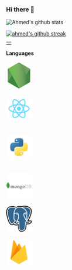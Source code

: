 ### Hi there 👋
![Ahmed's github stats](https://github-readme-stats.vercel.app/api?username=ahmedabzk&count_private=true&show_icons=true&theme=synthwave)

[![ahmed's github streak](https://github-readme-streak-stats.herokuapp.com/?user=ahmedabzk&theme=blue-green)](https://github.com/ahmedabzk/)

<center>
  <table>
  <tr>
      <td><a href="https://github-readme-stats.vercel.app/api/top-langs/?username=ahmedabzk&layout=compact&langs_count=8&hide=Mako&theme=nightowl&count_private=true&border_radius=15&border_color=#212121">
<!--   <img  src="https://github-readme-stats.vercel.app/api/top-langs/?username=ahmedabzk&layout=compact&langs_count=8&hide=html&theme=nightowl&border_radius=15&border_color=#212121" /> -->
</a>
</td>
  </tr>   
</table>
</center>

**Languages**  
<code > <img height = "70" src = "https://raw.githubusercontent.com/github/explore/80688e429a7d4ef2fca1e82350fe8e3517d3494d/topics/nodejs/nodejs.png" > </code >
<code > <img height = "70" src = "https://raw.githubusercontent.com/github/explore/80688e429a7d4ef2fca1e82350fe8e3517d3494d/topics/react/react.png" > </code >
<!-- <code > <img height = "70" src = "https://raw.githubusercontent.com/github/explore/80688e429a7d4ef2fca1e82350fe8e3517d3494d/topics/flutter/flutter.png" > </code > -->
<code > <img height = "70" src = "https://raw.githubusercontent.com/github/explore/80688e429a7d4ef2fca1e82350fe8e3517d3494d/topics/python/python.png" > </code >
<!-- <code > <img height = "70" src = "https://raw.githubusercontent.com/github/explore/d106aa3f6fa091ab80ab5c8cf0d931baff3caaea/topics/elixir/elixir.png" > </code > -->
<code > <img height = "70" src = "https://raw.githubusercontent.com/github/explore/80688e429a7d4ef2fca1e82350fe8e3517d3494d/topics/mongodb/mongodb.png" > </code >
<code > <img height = "70" src = "https://raw.githubusercontent.com/github/explore/80688e429a7d4ef2fca1e82350fe8e3517d3494d/topics/postgresql/postgresql.png" > </code >
<code > <img height = "70" src = "https://raw.githubusercontent.com/github/explore/80688e429a7d4ef2fca1e82350fe8e3517d3494d/topics/firebase/firebase.png" > </code >

<!--
**ahmedabzk/ahmedabzk** is a ✨ _special_ ✨ repository because its `README.md` (this file) appears on your GitHub profile.

Here are some ideas to get you started:

- 🔭 I’m currently working on ...
- 🌱 I’m currently learning ...
- 👯 I’m looking to collaborate on ...
- 🤔 I’m looking for help with ...
- 💬 Ask me about ...
- 📫 How to reach me: ...
- 😄 Pronouns: ...
- ⚡ Fun fact: ...
-->
